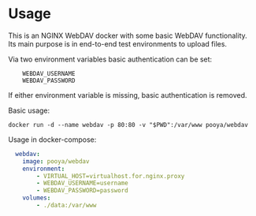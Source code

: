 # Usage
This is an NGINX WebDAV docker with some basic WebDAV functionality. Its main purpose is in end-to-end test environments to upload files.

Via two environment variables basic authentication can be set:
```
	WEBDAV_USERNAME
	WEBDAV_PASSWORD
````
If either environment variable is missing, basic authentication is removed.

Basic usage:

	docker run -d --name webdav -p 80:80 -v "$PWD":/var/www pooya/webdav

Usage in docker-compose:   
     
```yaml
  webdav:
    image: pooya/webdav
    environment:
        - VIRTUAL_HOST=virtualhost.for.nginx.proxy
        - WEBDAV_USERNAME=username
        - WEBDAV_PASSWORD=password
    volumes:
        - ./data:/var/www
 ```	
